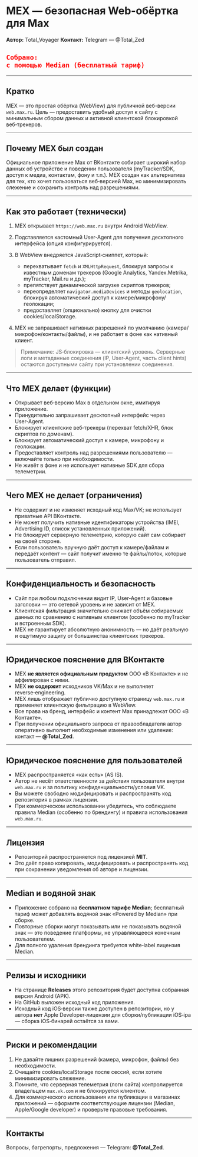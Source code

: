 # MEX — безопасная Web-обёртка для Max

**Автор:** Total\_Voyager
**Контакт:** Telegram — @Total\_Zed
## <code style="color : red">**Собрано:** с помощью Median (бесплатный тариф)</code>

---

## Кратко

MEX — это простая обёртка (WebView) для публичной веб-версии `web.max.ru`. Цель — предоставить удобный доступ к сайту с минимальным сбором данных и активной клиентской блокировкой веб‑трекеров.

---

## Почему MEX был создан

Официальное приложение Max от ВКонтакте собирает широкий набор данных об устройстве и поведении пользователя (myTracker/SDK, доступ к медиа, контактам, фону и т.п.). MEX создан как альтернатива для тех, кто хочет пользоваться веб‑версией Max, но минимизировать слежение и сохранить контроль над разрешениями.

---

## Как это работает (технически)

1. MEX открывает `https://web.max.ru` внутри Android WebView.
2. Подставляется кастомный User‑Agent для получения десктопного интерфейса (опция конфигурируется).
3. В WebView внедряется JavaScript‑сниппет, который:

   * перехватывает `fetch` и `XMLHttpRequest`, блокируя запросы к известным доменам трекеров (Google Analytics, Yandex.Metrika, myTracker, Mail.ru и др.);
   * препятствует динамической загрузке скриптов трекеров;
   * переопределяет `navigator.mediaDevices` и методы `geolocation`, блокируя автоматический доступ к камере/микрофону/геолокации;
   * предоставляет (опционально) кнопку для очистки cookies/localStorage.
4. MEX не запрашивает нативных разрешений по умолчанию (камера/микрофон/контакты/файлы), и не работает в фоне как нативный клиент.

> Примечание: JS‑блокировка — клиентский уровень. Серверные логи и метаданные соединения (IP, User‑Agent, часть client hints) остаются доступными сайту при установлении соединения.

---

## Что MEX делает (функции)

* Открывает веб‑версию Max в отдельном окне, имитируя приложение.
* Принудительно запрашивает десктопный интерфейс через User‑Agent.
* Блокирует клиентские веб‑трекеры (перехват fetch/XHR, блок скриптов по доменам).
* Блокирует автоматический доступ к камере, микрофону и геолокации.
* Предоставляет контроль над разрешениями пользователю — включайте только при необходимости.
* Не живёт в фоне и не использует нативные SDK для сбора телеметрии.

---

## Чего MEX не делает (ограничения)

* Не содержит и не изменяет исходный код Max/VK; не использует приватные API ВКонтакте.
* Не может получить нативные идентификаторы устройства (IMEI, Advertising ID, список установленных приложений).
* Не блокирует серверную телеметрию, которую сайт сам собирает на своей стороне.
* Если пользователь вручную даёт доступ к камере/файлам и передаёт контент — сайт получит именно те файлы/поток, которые пользователь отправил.

---

## Конфиденциальность и безопасность

* Сайт при любом подключении видит IP, User‑Agent и базовые заголовки — это сетевой уровень и не зависит от MEX.
* Клиентская фильтрация значительно снижает объём собираемых данных по сравнению с нативным клиентом (особенно по myTracker и встроенным SDK).
* MEX не гарантирует абсолютную анонимность — но даёт реальную и ощутимую защиту от большинства клиентских трекеров.

---

## Юридическое пояснение для ВКонтакте

* MEX **не является официальным продуктом** ООО «В Контакте» и не аффилирован с ними.
* MEX **не содержит** исходников VK/Max и не выполняет reverse‑engineering.
* MEX лишь отображает публично доступную страницу `web.max.ru` и применяет клиентскую фильтрацию в WebView.
* Все права на бренд, интерфейс и контент Max принадлежат ООО «В Контакте».
* При получении официального запроса от правообладателя автор оперативно выполнит необходимые изменения или удаление: контакт — **@Total\_Zed**.

---

## Юридическое пояснение для пользователей

* MEX распространяется «как есть» (AS IS).
* Автор не несёт ответственности за действия пользователя внутри `web.max.ru` и за политику конфиденциальности/условия VK.
* Вы можете свободно модифицировать и распространять код репозитория в рамках лицензии.
* При коммерческом использовании убедитесь, что соблюдаете правила Median (особенно по брендингу) и правила использования `web.max.ru`.

---

## Лицензия

* Репозиторий распространяется под лицензией **MIT**.
* Это даёт право копировать, модифицировать и распространять код при сохранении уведомления об авторе и лицензии.

---

## Median и водяной знак

* Приложение собрано на **бесплатном тарифе Median**; бесплатный тариф может добавлять водяной знак «Powered by Median» при сборке.
* Повторные сборки могут показывать или не показывать водяной знак — это поведение платформы, не управляющееся конечным пользователем.
* Для полного удаления брендинга требуется white‑label лицензия Median.

---

## Релизы и исходники

* На странице **Releases** этого репозитория будет доступна собранная версия Android (APK).
* На GitHub выложен исходный код приложения.
* Исходный код iOS‑версии также доступен в репозитории, но у автора **нет** Apple Developer‑лицензии для сборки/публикации iOS‑ipa — сборка iOS‑бинарей остаётся за вами.

---

## Риски и рекомендации

1. Не давайте лишних разрешений (камера, микрофон, файлы) без необходимости.
2. Очищайте cookies/localStorage после сессий, если хотите минимизировать слежение.
3. Помните, что серверная телеметрия (логи сайта) контролируется владельцем `max.vk.com` и не блокируется клиентом.
4. Для коммерческого использования или публикации в магазинах приложений — оформите соответствующие лицензии (Median, Apple/Google developer) и проверьте правовые требования.

---

## Контакты

Вопросы, багрепорты, предложения — Telegram: **@Total\_Zed**.
